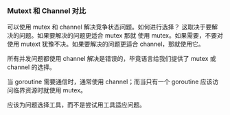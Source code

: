 ### Mutext 和 Channel 对比

可以使用 mutex 和 channel 解决竞争状态问题。如何进行选择？ 这取决于要解决的问题。如果要解决的问题更适合 mutex 那就
使用 mutex。如果需要，不要对使用 mutext 犹豫不决。如果要解决的问题更适合 channel，那就使用它。

所有并发问题都使用 channel 解决是错误的，毕竟语言给我们提供了 mutex 或 channel 的选择。

当 goroutine 需要通信时，通常使用 channel；而当只有一个 goroutine 应该访问临界资源时就使用 mutex。

应该为问题选择工具，而不是尝试用工具适应问题。